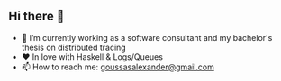 ## Hi there 👋

- 🔭 I’m currently working as a software consultant and my bachelor's thesis on distributed tracing
- ❤️ In love with Haskell & Logs/Queues
- 📫 How to reach me: goussasalexander@gmail.com

